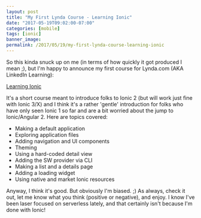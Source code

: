 ```yaml
---
layout: post
title: "My First Lynda Course - Learning Ionic"
date: "2017-05-19T09:02:00-07:00"
categories: [mobile]
tags: [ionic]
banner_image: 
permalink: /2017/05/19/my-first-lynda-course-learning-ionic
---
```


So this kinda snuck up on me (in terms of how quickly it got produced I mean ;), but I'm happy to announce my first course for Lynda.com (AKA LinkedIn Learning):

[Learning Ionic](https://www.lynda.com/Ionic-tutorials/Learning-Ionic-Basics/562925-2.html)

It's a short course meant to introduce folks to Ionic 2 (but will work just fine with Ionic 3/X) and I think it's a rather 'gentle' introduction for folks who have only seen Ionic 1 so far and are a bit worried about the jump to Ionic/Angular 2. Here are topics covered:

* Making a default application
* Exploring application files
* Adding navigation and UI components
* Theming
* Using a hard-coded detail view
* Adding the SW provider via CLI
* Making a list and a details page
* Adding a loading widget
* Using native and market Ionic resources

Anyway, I think it's good. But obviously I'm biased. ;) As always, check it out, let me know what you think (positive or negative), and enjoy. I know I've been laser focused on serverless lately, and that certainly isn't because I'm done with Ionic!